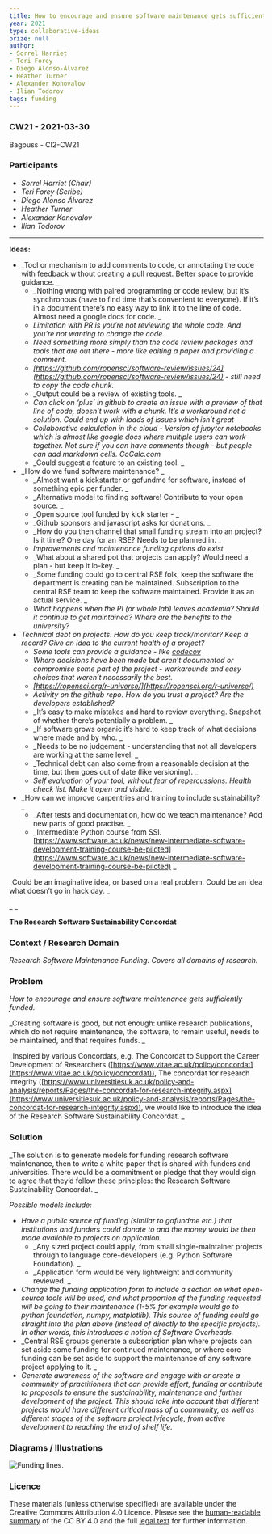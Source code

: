 ```yaml
---
title: How to encourage and ensure software maintenance gets sufficiently funded
year: 2021
type: collaborative-ideas
prize: null
author:
- Sorrel Harriet
- Teri Forey
- Diego Alonso-Álvarez
- Heather Turner
- Alexander Konovalov
- Ilian Todorov
tags: funding
---
```


### CW21 - 2021-03-30

Bagpuss - CI2-CW21


### **Participants**

* _Sorrel Harriet (Chair)_
* _Teri Forey (Scribe)_
* _Diego Alonso Álvarez_
* _Heather Turner_
* _Alexander Konovalov_
* _Ilian Todorov_

---


**Ideas:**


*   _Tool or mechanism to add comments to code, or annotating the code with feedback without creating a pull request. Better space to provide guidance. _
    *   _Nothing wrong with paired programming or code review, but it’s synchronous (have to find time that’s convenient to everyone). If it’s in a document there’s no easy way to link it to the line of code. Almost need a google docs for code. _
    *   _Limitation with PR is you’re not reviewing the whole code. And you’re not wanting to change the code._
    *   _Need something more simply than the code review packages and tools that are out there - more like editing a paper and providing a comment._
    *   _[https://github.com/ropensci/software-review/issues/24](https://github.com/ropensci/software-review/issues/24) - still need to copy the code chunk._
    *   _Output could be a review of existing tools. _
    *   _Can click on ‘plus’ in github to create an issue with a preview of that line of code, doesn’t work with a chunk. It’s a workaround not a solution. Could end up with loads of issues which isn’t great_
    *   _Collaborative calculation in the cloud - Version of jupyter notebooks which is almost like google docs where multiple users can work together. Not sure if you can have comments though - but people can add markdown cells. CoCalc.com_
    *   _Could suggest a feature to an existing tool. _
*   _How do we fund software maintenance? _
    *   _Almost want a kickstarter or gofundme for software, instead of something epic per funder. _
    *   _Alternative model to finding software! Contribute to your open source. _
    *   _Open source tool funded by kick starter - _
    *   _Github sponsors and javascript asks for donations. _
    *   _How do you then channel that small funding stream into an project? Is it time? One day for an RSE? Needs to be planned in. _
    *   _Improvements and maintenance funding options do exist_
    *   _What about a shared pot that projects can apply? Would need a plan - but keep it lo-key. _
    *   _Some funding could go to central RSE folk, keep the software the department is creating can be maintained. Subscription to the central RSE team to keep the software maintained. Provide it as an actual service. _
    *   _What happens when the PI (or whole lab) leaves academia? Should it continue to get maintained? Where are the benefits to the university?_
*   _Technical debt on projects. How do you keep track/monitor? Keep a record? Give an idea to the current health of a project?_
    *   _Some tools can provide a guidance - like [codecov](https://about.codecov.io)_
    *   _Where decisions have been made but aren’t documented or compromise some part of the project - workarounds and easy choices that weren’t necessarily the best._
    *   _[https://ropensci.org/r-universe/](https://ropensci.org/r-universe/)_
    *   _Activity on the github repo. How do you trust a project? Are the developers established?_
    *   _It’s easy to make mistakes and hard to review everything. Snapshot of whether there’s potentially a problem. _
    *   _If software grows organic it’s hard to keep track of what decisions where made and by who. _
    *   _Needs to be no judgement - understanding that not all developers are working at the same level. _
    *   _Technical debt can also come from a reasonable decision at the time, but then goes out of date (like versioning). _
    *   _Self evaluation of your tool, without fear of repercussions. Health check list. Make it open and visible._
*   _How can we improve carpentries and training to include sustainability? _
    *   _After tests and documentation, how do we teach maintenance? Add new parts of good practise. _
    *   _Intermediate Python course from SSI. [https://www.software.ac.uk/news/new-intermediate-software-development-training-course-be-piloted](https://www.software.ac.uk/news/new-intermediate-software-development-training-course-be-piloted) _

_Could be an imaginative idea, or based on a real problem. Could be an idea what doesn’t go in hack day. _

_ _

**The Research Software Sustainability Concordat**


### **Context / Research Domain**


_Research Software Maintenance Funding. Covers all domains of research._


### **Problem**


_How to encourage and ensure software maintenance gets sufficiently funded._

_Creating software is good, but not enough: unlike research publications, which do not require maintenance, the software, to remain useful, needs to be maintained, and that requires funds. _

_Inspired by various Concordats, e.g. The Concordat to Support the Career Development of Researchers ([https://www.vitae.ac.uk/policy/concordat](https://www.vitae.ac.uk/policy/concordat)), The concordat for research integrity ([https://www.universitiesuk.ac.uk/policy-and-analysis/reports/Pages/the-concordat-for-research-integrity.aspx](https://www.universitiesuk.ac.uk/policy-and-analysis/reports/Pages/the-concordat-for-research-integrity.aspx)), we would like to introduce the idea of the Research Software Sustainability Concordat. _


### **Solution**

_The solution is to generate models for funding research software maintenance, then to write a white paper that is shared with funders and universities. There would be a commitment or pledge that they would sign to agree that they’d follow these principles: the Research Software Sustainability Concordat. _

_Possible models include:_


*   _Have a public source of funding (similar to gofundme etc.) that institutions and funders could donate to and the money would be then made available to projects on application._
    *   _Any sized project could apply, from small single-maintainer projects through to language core-developers (e.g. Python Software Foundation). _
    *   _Application form would be very lightweight and community reviewed. _
*   _Change the funding application form to include a section on what open-source tools will be used, and what proportion of the funding requested will be going to their maintenance (1-5% for example would go to python foundation, numpy, matplotlib). This source of funding could go straight into the plan above (instead of directly to the specific projects). In other words, this introduces a notion of Software Overheads._
*   _Central RSE groups generate a subscription plan where projects can set aside some funding for continued maintenance, or where core funding can be set aside to support the maintenance of any software project applying to it. _
*   _Generate awareness of the software and engage with or create a community of practitioners that can provide effort, funding or contribute to proposals to ensure the sustainability, maintenance and further development of the project. This should take into account that different projects would have different critical mass of a community, as well as different stages of the software project lyfecycle, from active development to reaching the end of shelf life._


### **Diagrams / Illustrations**

![Funding lines.](../images/funding.jpg)


### Licence

These materials (unless otherwise specified) are available under the Creative Commons Attribution 4.0 Licence. Please see the [human-readable summary](https://creativecommons.org/licenses/by/4.0/) of the CC BY 4.0 and the full [legal text](https://creativecommons.org/licenses/by/4.0/legalcode) for further information. 


